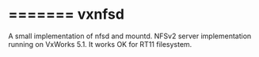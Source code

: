 =======
vxnfsd
======

A small implementation of nfsd and mountd. NFSv2 server
implementation running on VxWorks 5.1.  It works OK for RT11 filesystem.



